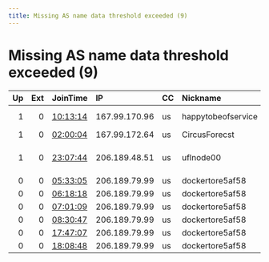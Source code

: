 ```yaml
---
title: Missing AS name data threshold exceeded (9)
---
```


# Missing AS name data threshold exceeded (9)

|   Up |   Ext | JoinTime                                                                                            | IP            | CC   | Nickname           |   ORp |   Dirp | Version   | Contact                   | OS      |   eFamMembers |
|-----:|------:|:----------------------------------------------------------------------------------------------------|:--------------|:-----|:-------------------|------:|-------:|:----------|:--------------------------|:--------|--------------:|
|    1 |     0 | [10:13:14](https://metrics.torproject.org/rs.html#details/43FF22899C6811F1F0375D5F167E48A120F1407C) | 167.99.170.96 | us   | happytobeofservice |  9001 |      0 | 0.2.9.14  | Webmaster isendemailforyo | Linux   |             1 |
|    1 |     0 | [02:00:04](https://metrics.torproject.org/rs.html#details/6B87B516695B4CF767F9236F0AB709CADA15F650) | 167.99.172.64 | us   | CircusForecst      |  9001 |   9030 | 0.3.1.7   | None                      | Linux   |             1 |
|    1 |     0 | [23:07:44](https://metrics.torproject.org/rs.html#details/C3F1DC3E6B1FDDC5B09387ACCC06CD89843DD476) | 206.189.48.51 | us   | uflnode00          |  9001 |      0 | 0.3.2.10  | Admiral Pipedrov t-rexx@p | FreeBSD |             1 |
|    0 |     0 | [05:33:05](https://metrics.torproject.org/rs.html#details/2AE2EE593CAE3FE4C11D0E3A6F70A5C95888A973) | 206.189.79.99 | us   | dockertore5af58    |  9001 |      0 | 0.2.8.9   | None                      | Linux   |             1 |
|    0 |     0 | [06:18:18](https://metrics.torproject.org/rs.html#details/EA6055CC2D02E9F6EB7817043E08AECA6A8093DF) | 206.189.79.99 | us   | dockertore5af58    |  9001 |      0 | 0.2.8.9   | None                      | Linux   |             1 |
|    0 |     0 | [07:01:09](https://metrics.torproject.org/rs.html#details/46D5D9ACC6AAC29524D4CC2AEA30890075D799F3) | 206.189.79.99 | us   | dockertore5af58    |  9001 |      0 | 0.2.8.9   | None                      | Linux   |             1 |
|    0 |     0 | [08:30:47](https://metrics.torproject.org/rs.html#details/DCA357B045512664E56D8CF04CF58C57ED8F0843) | 206.189.79.99 | us   | dockertore5af58    |  9001 |      0 | 0.2.8.9   | None                      | Linux   |             1 |
|    0 |     0 | [17:47:07](https://metrics.torproject.org/rs.html#details/7C5FD115093B83564A53FB8AA3ED6EA961DBB648) | 206.189.79.99 | us   | dockertore5af58    |  9001 |      0 | 0.2.8.9   | None                      | Linux   |             1 |
|    0 |     0 | [18:08:48](https://metrics.torproject.org/rs.html#details/A8C8D6CAC0C6E8C6AF5D018D7267BE6DCC855B9D) | 206.189.79.99 | us   | dockertore5af58    |  9001 |      0 | 0.2.8.9   | None                      | Linux   |             1 |
